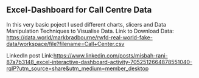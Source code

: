 ## Excel-Dashboard for Call Centre Data
In this very basic poject I used different charts, slicers and Data Manipulation Techniques to Visualise Data.
Link to Download Data: https://data.world/markbradbourne/rwfd-real-world-fake-data/workspace/file?filename=Call+Center.csv

LinkedIn post Link:https://www.linkedin.com/posts/misbah-rani-87a7b3148_excel-interactive-dashboard-activity-7052512664878551040-rqIP?utm_source=share&utm_medium=member_desktop
